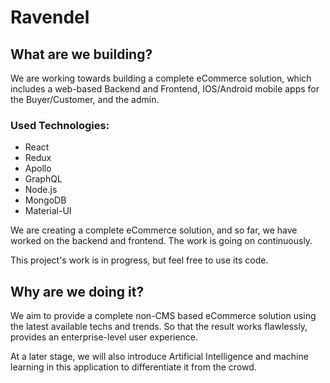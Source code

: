 # Ravendel

## What are we building?
We are working towards building a complete eCommerce solution, which includes a web-based Backend and Frontend, IOS/Android mobile apps for the Buyer/Customer, and the admin.

### Used Technologies: 
- React
- Redux
- Apollo
- GraphQL
- Node.js
- MongoDB
- Material-UI

We are creating a complete eCommerce solution, and so far, we have worked on the backend and frontend. The work is going on continuously.

This project's work is in progress, but feel free to use its code.

## Why are we doing it?

We aim to provide a complete non-CMS based eCommerce solution using the latest available techs and trends. So that the result works flawlessly, provides an enterprise-level user experience.

At a later stage, we will also introduce Artificial Intelligence and machine learning in this application to differentiate it from the crowd.
